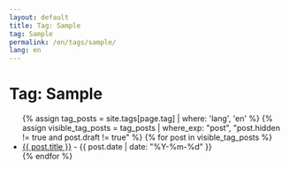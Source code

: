 ```yaml
---
layout: default
title: Tag: Sample
tag: Sample
permalink: /en/tags/sample/
lang: en
---
```


<!-- en/tags/sample.md -->
<h1>Tag: Sample</h1>
<ul>
  {% assign tag_posts = site.tags[page.tag] | where: 'lang', 'en' %}
  {% assign visible_tag_posts = tag_posts | where_exp: "post", "post.hidden != true and post.draft != true" %}
  {% for post in visible_tag_posts %}
    <li>
      <a href="{{ post.url }}">{{ post.title }}</a> - {{ post.date | date: "%Y-%m-%d" }}
    </li>
  {% endfor %}
</ul>
